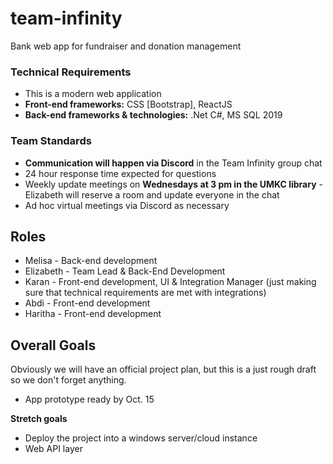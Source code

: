 # team-infinity
Bank web app for fundraiser and donation management


### Technical Requirements 

- This is a modern web application 
- **Front-end frameworks:** CSS [Bootstrap], ReactJS 
- **Back-end frameworks & technologies:** .Net C#, MS SQL 2019

### Team Standards 

- **Communication will happen via Discord** in the Team Infinity group chat 
- 24 hour response time expected for questions
- Weekly update meetings on **Wednesdays at 3 pm in the UMKC library** - Elizabeth will reserve a room and update everyone in the chat
- Ad hoc virtual meetings via Discord as necessary 

## Roles
- Melisa - Back-end development
- Elizabeth - Team Lead & Back-End Development
- Karan - Front-end development, UI & Integration Manager (just making sure that technical requirements are met with integrations) 
- Abdi - Front-end development
- Haritha - Front-end development 

## Overall Goals 
Obviously we will have an official project plan, but this is a just rough draft so we don't forget anything.
- App prototype ready by Oct. 15

**Stretch goals**
- Deploy the project into a windows server/cloud instance
- Web API layer
